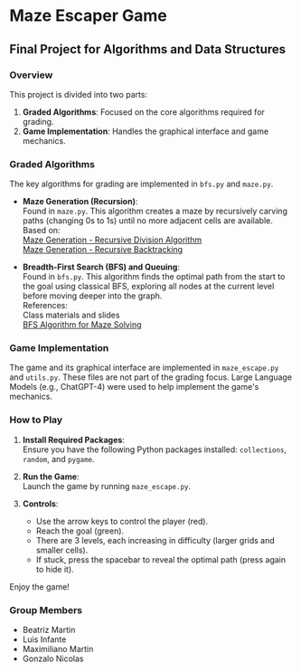 # Maze Escaper Game

## Final Project for Algorithms and Data Structures

### Overview

This project is divided into two parts:

1. **Graded Algorithms**: Focused on the core algorithms required for grading.
2. **Game Implementation**: Handles the graphical interface and game mechanics.

### Graded Algorithms

The key algorithms for grading are implemented in `bfs.py` and `maze.py`.

- **Maze Generation (Recursion)**:  
  Found in `maze.py`. This algorithm creates a maze by recursively carving paths (changing 0s to 1s) until no more adjacent cells are available.  
  Based on:  
  [Maze Generation - Recursive Division Algorithm](https://weblog.jamisbuck.org/2011/1/12/maze-generation-recursive-division-algorithm)  
  [Maze Generation - Recursive Backtracking](https://aryanab.medium.com/maze-generation-recursive-backtracking-5981bc5cc766)

- **Breadth-First Search (BFS) and Queuing**:  
  Found in `bfs.py`. This algorithm finds the optimal path from the start to the goal using classical BFS, exploring all nodes at the current level before moving deeper into the graph.  
  References:  
  Class materials and slides  
  [BFS Algorithm for Maze Solving](https://medium.com/@luthfisauqi17_68455/artificial-intelligence-search-problem-solve-maze-using-breadth-first-search-bfs-algorithm-255139c6e1a3)

### Game Implementation

The game and its graphical interface are implemented in `maze_escape.py` and `utils.py`. These files are not part of the grading focus. Large Language Models (e.g., ChatGPT-4) were used to help implement the game's mechanics.

### How to Play

1. **Install Required Packages**:  
   Ensure you have the following Python packages installed: `collections`, `random`, and `pygame`.

2. **Run the Game**:  
   Launch the game by running `maze_escape.py`.

3. **Controls**:  
   - Use the arrow keys to control the player (red).  
   - Reach the goal (green).  
   - There are 3 levels, each increasing in difficulty (larger grids and smaller cells).  
   - If stuck, press the spacebar to reveal the optimal path (press again to hide it).

Enjoy the game!

### Group Members

- Beatriz Martin
- Luis Infante
- Maximiliano Martin
- Gonzalo Nicolas